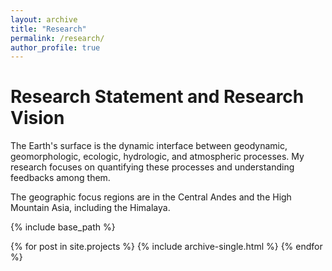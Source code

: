 ```yaml
---
layout: archive
title: "Research"
permalink: /research/
author_profile: true
---
```

# Research Statement and Research Vision
The Earth's surface is the dynamic interface between geodynamic, geomorphologic, ecologic, hydrologic, and atmospheric processes. My research focuses on quantifying these processes and understanding feedbacks among them.

The geographic focus regions are in the Central Andes and the High Mountain Asia, including the Himalaya.


{% include base_path %}

{% for post in site.projects %}
  {% include archive-single.html %}
{% endfor %}
